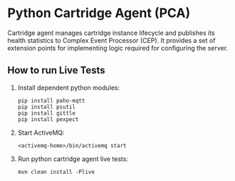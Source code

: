 Python Cartridge Agent (PCA)
============================

Cartridge agent manages cartridge instance lifecycle and publishes its health statistics
to Complex Event Processor (CEP). It provides a set of extension points for implementing
logic required for configuring the server.

How to run Live Tests
---------------------

1. Install dependent python modules:
   ```
   pip install paho-mqtt
   pip install psutil
   pip install gittle
   pip install pexpect
   ```

2. Start ActiveMQ:
   ```
   <activemq-home>/bin/activemq start
   ```

3. Run python cartridge agent live tests:
   ```
   mvn clean install -Plive
   ```

